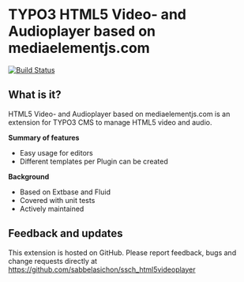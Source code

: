 TYPO3 HTML5 Video- and Audioplayer based on mediaelementjs.com
=================================

[![Build Status](https://travis-ci.org/sabbelasichon/ssch_html5videoplayer.png?branch=master)](https://travis-ci.org/sabbelasichon/ssch_html5videoplayer)

## What is it?

HTML5 Video- and Audioplayer based on mediaelementjs.com is an extension for TYPO3 CMS to manage HTML5 video and audio.

**Summary of features**
* Easy usage for editors
* Different templates per Plugin can be created

**Background**

* Based on Extbase and Fluid
* Covered with unit tests
* Actively maintained

## Feedback and updates

This extension is hosted on GitHub. Please report feedback, bugs and change requests directly at 
https://github.com/sabbelasichon/ssch_html5videoplayer